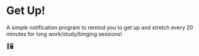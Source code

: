 # Get Up!
A simple notification program to remind you to get up and stretch every 
20 minutes for long work/study/binging sessions!

💽🖥